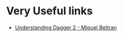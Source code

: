 # Very Useful links
- [Understanding Dagger 2 - Miquel Beltran](https://medium.com/@Miqubel/understanding-dagger-2-367ff1bd184f)

